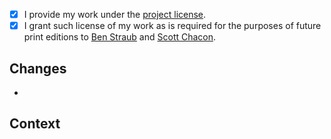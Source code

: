 <!-- Thanks for contributing! -->
<!-- Before you start on a large rewrite or other major change: open a new issue first, to discuss the proposed changes. -->
<!-- Should your changes appear in a printed edition, you'll be included in the contributors list. -->

<!-- Mark the checkbox [X] or [x] if you agree with the item. -->
- [X] I provide my work under the [project license](https://github.com/progit/progit2/blob/main/LICENSE.asc).
- [X] I grant such license of my work as is required for the purposes of future print editions to [Ben Straub](https://github.com/ben) and [Scott Chacon](https://github.com/schacon).

## Changes

- 

## Context
<!--
List related issues.
Provide the necessary context to understand the changes you made.

Are you fixing an issue with this pull-request?
Use the "Fixes" keyword, to close the issue automatically after your work is merged.

Fixes #123
Fixes #456
-->
